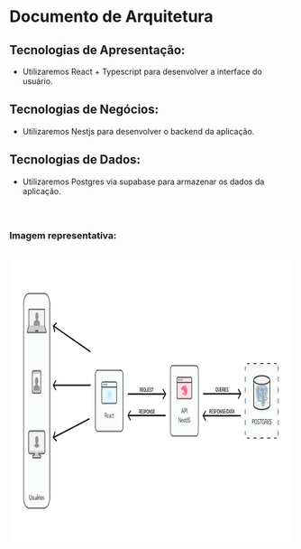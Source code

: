 <h1>Documento de Arquitetura</h1>

<h2>Tecnologias de Apresentação: </h2>

<ul>
<li>Utilizaremos React + Typescript para desenvolver a interface do usuário. </li>
</ul>

<h2>Tecnologias de Negócios: </h2>

<ul>
<li>Utilizaremos Nestjs para desenvolver o backend da aplicação. </li>
</ul>

<h2>Tecnologias de Dados: </h2>

<ul style="margin-bottom: 60px;">
<li>Utilizaremos Postgres via supabase para armazenar os dados da aplicação. </li>
</ul>


<h3>Imagem representativa: </h3> <br/>

<img src="./Arquitetura.png" alt="Arquitetura" width="1000" height="500" style="margin-bottom: 60px;"/>
